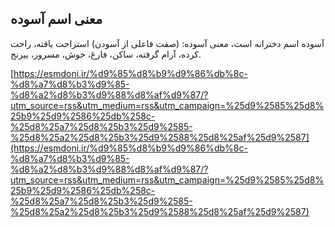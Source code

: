 ## معنی اسم آسوده


آسوده اسم دخترانه است، معنی آسوده: (صفت فاعلی از آسودن) استراحت یافته، راحت کرده، آرام گرفته، ساکن، فارغ، خوش، مسرور، بیرنج.

[https://esmdoni.ir/%d9%85%d8%b9%d9%86%db%8c-%d8%a7%d8%b3%d9%85-%d8%a2%d8%b3%d9%88%d8%af%d9%87/?utm_source=rss&utm_medium=rss&utm_campaign=%25d9%2585%25d8%25b9%25d9%2586%25db%258c-%25d8%25a7%25d8%25b3%25d9%2585-%25d8%25a2%25d8%25b3%25d9%2588%25d8%25af%25d9%2587](https://esmdoni.ir/%d9%85%d8%b9%d9%86%db%8c-%d8%a7%d8%b3%d9%85-%d8%a2%d8%b3%d9%88%d8%af%d9%87/?utm_source=rss&utm_medium=rss&utm_campaign=%25d9%2585%25d8%25b9%25d9%2586%25db%258c-%25d8%25a7%25d8%25b3%25d9%2585-%25d8%25a2%25d8%25b3%25d9%2588%25d8%25af%25d9%2587) 